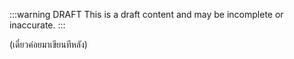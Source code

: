 :::warning DRAFT
This is a draft content and may be incomplete or inaccurate.
:::

(เดี๋ยวค่อยมาเขียนทีหลัง)